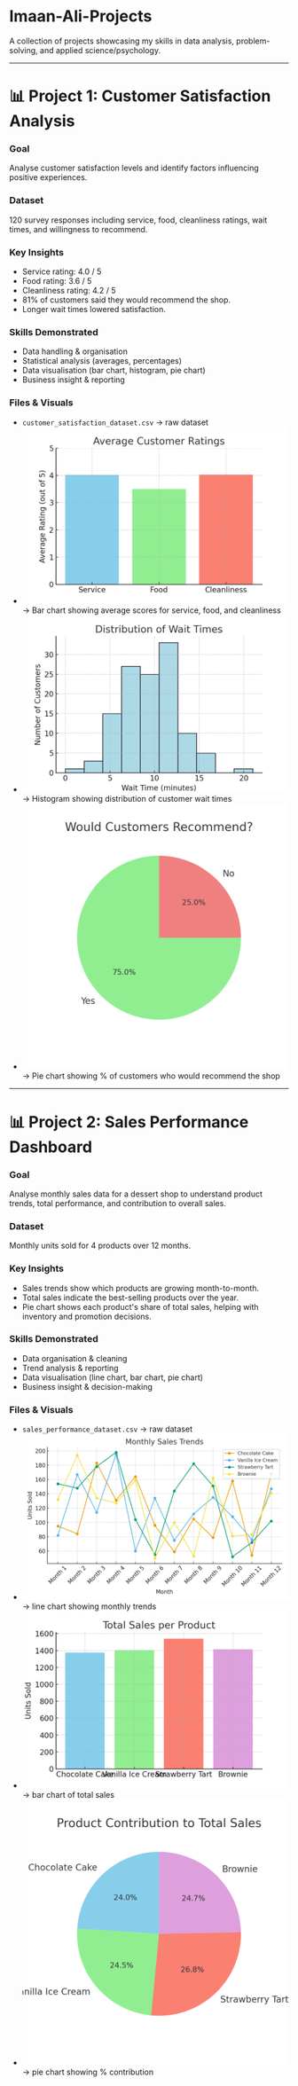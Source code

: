 # Imaan-Ali-Projects
A collection of projects showcasing my skills in data analysis, problem-solving, and applied science/psychology.

---

# 📊 Project 1: Customer Satisfaction Analysis

### Goal  
Analyse customer satisfaction levels and identify factors influencing positive experiences.  

### Dataset  
120 survey responses including service, food, cleanliness ratings, wait times, and willingness to recommend.  

### Key Insights  
- Service rating: 4.0 / 5  
- Food rating: 3.6 / 5  
- Cleanliness rating: 4.2 / 5  
- 81% of customers said they would recommend the shop.  
- Longer wait times lowered satisfaction.  

### Skills Demonstrated  
- Data handling & organisation  
- Statistical analysis (averages, percentages)  
- Data visualisation (bar chart, histogram, pie chart)  
- Business insight & reporting  

### Files & Visuals
- `customer_satisfaction_dataset.csv` → raw dataset  
- ![Average Ratings](avg_ratings.png) → Bar chart showing average scores for service, food, and cleanliness  
- ![Wait Times](wait_times.png) → Histogram showing distribution of customer wait times  
- ![Would Recommend](recommend_pie.png) → Pie chart showing % of customers who would recommend the shop
---

# 📊 Project 2: Sales Performance Dashboard

### Goal  
Analyse monthly sales data for a dessert shop to understand product trends, total performance, and contribution to overall sales.  

### Dataset  
Monthly units sold for 4 products over 12 months.  

### Key Insights  
- Sales trends show which products are growing month-to-month.  
- Total sales indicate the best-selling products over the year.  
- Pie chart shows each product's share of total sales, helping with inventory and promotion decisions.  

### Skills Demonstrated  
- Data organisation & cleaning  
- Trend analysis & reporting  
- Data visualisation (line chart, bar chart, pie chart)  
- Business insight & decision-making  

### Files & Visuals
- `sales_performance_dataset.csv` → raw dataset  
- ![Monthly Sales Trends](monthly_sales_trends.png) → line chart showing monthly trends  
- ![Total Sales per Product](total_sales_per_product.png) → bar chart of total sales  
- ![Product Contribution to Total Sales](product_sales_pie.png) → pie chart showing % contribution

